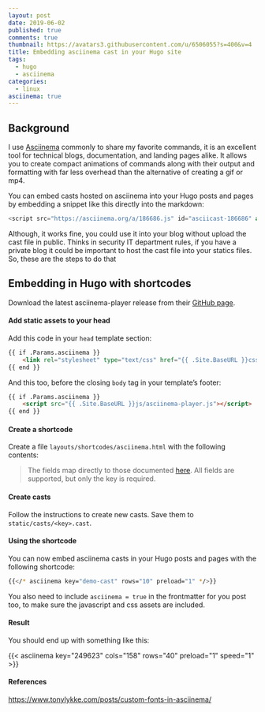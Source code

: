 ```yaml
---
layout: post
date: 2019-06-02
published: true
comments: true
thumbnail: https://avatars3.githubusercontent.com/u/6506055?s=400&v=4
title: Embedding asciinema cast in your Hugo site
tags:
  - hugo
  - asciinema
categories:
  - linux
asciinema: true
---
```


Background
-------

I use [Asciinema](https://github.com/asciinema/asciinema) commonly to share my favorite commands, it is an excellent tool for technical blogs, documentation, and landing pages alike. It allows you to create compact animations of commands along with their output and formatting with far less overhead than the alternative of creating a gif or mp4.

You can embed casts hosted on asciinema into your Hugo posts and pages by embedding a snippet like this directly into the markdown:

```js
<script src="https://asciinema.org/a/186686.js" id="asciicast-186686" async></script>
```

Although, it works fine, you could use it into your blog without upload the cast file in public. Thinks in security IT department rules, if you have a private blog it could be important to host the cast file into your statics files. So, these are the steps to do that

## Embedding in Hugo with shortcodes

Download the latest asciinema-player release from their [GitHub page](https://github.com/asciinema/asciinema-player/releases).

#### Add static assets to your head

Add this code in your `head` template section:

```html
{{ if .Params.asciinema }}
    <link rel="stylesheet" type="text/css" href="{{ .Site.BaseURL }}css/asciinema-player.css" />
{{ end }}
```
And this too, before the closing `body` tag in your template’s footer:

```html
{{ if .Params.asciinema }}
    <script src="{{ .Site.BaseURL }}js/asciinema-player.js"></script>
{{ end }}
```

#### Create a shortcode

Create a file `layouts/shortcodes/asciinema.html` with the following contents:

<script src="https://gist.github.com/jenciso/c41c5be03bb1f412b96326b1cb885cc0.js"></script>

> The fields map directly to those documented [here](https://github.com/asciinema/asciinema-player#asciinema-player-element-attributes). All fields are supported, but only the key is required.

#### Create casts

Follow the instructions to create new casts. Save them to `static/casts/<key>.cast`.

#### Using the shortcode

You can now embed asciinema casts in your Hugo posts and pages with the following shortcode:

```sh
{{</* asciinema key="demo-cast" rows="10" preload="1" */>}}
```
You also need to include `asciinema = true` in the frontmatter for you post too, to make sure the javascript and css assets are included.

#### Result

You should end up with something like this:

{{< asciinema key="249623" cols="158" rows="40" preload="1" speed="1" >}}

#### References 

https://www.tonylykke.com/posts/custom-fonts-in-asciinema/
